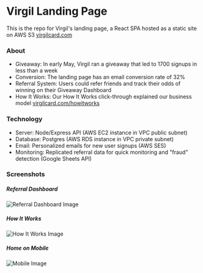 # Virgil Landing Page

This is the repo for Virgil's landing page, a React SPA hosted as a static site on AWS S3 [virgilcard.com](https://virgilcard.com)

### About

* Giveaway: In early May, Virgil ran a giveaway that led to 1700 signups in less than a week
* Conversion: The landing page has an email conversion rate of 32%
* Referral System: Users could refer friends and track their odds of winning on their Giveaway Dashboard
* How It Works: Our How It Works click-through explained our business model [virgilcard.com/howitworks](https://virgilcard.com/howitworks)

### Technology

* Server: Node/Express API (AWS EC2 instance in VPC public subnet)
* Database: Postgres (AWS RDS instance in VPC private subnet)
* Email: Personalized emails for new user signups (AWS SES)
* Monitoring: Replicated referral data for quick monitoring and "fraud" detection (Google Sheets API)

### Screenshots

##### Referral Dashboard
 
![Referral Dashboard Image](https://github.com/kevinkoste/virgil-web-app/blob/master/src/img/readme/dashboard.png)

##### How It Works
 
![How It Works Image](https://github.com/kevinkoste/virgil-web-app/blob/master/src/img/readme/howitworks.png)

##### Home on Mobile
![Mobile Image](https://github.com/kevinkoste/virgil-web-app/blob/master/src/img/readme/mobile.png)

